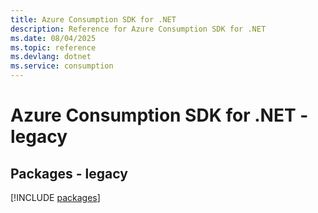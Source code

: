 ```yaml
---
title: Azure Consumption SDK for .NET
description: Reference for Azure Consumption SDK for .NET
ms.date: 08/04/2025
ms.topic: reference
ms.devlang: dotnet
ms.service: consumption
---
```

# Azure Consumption SDK for .NET - legacy
## Packages - legacy
[!INCLUDE [packages](consumption-index.md)]